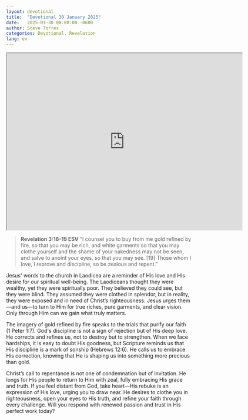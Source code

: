 ```yaml
---
layout: devotional
title:  "Devotional 30 January 2025"
date:   2025-01-30 08:00:00 -0600
author: Steve Torres
categories: Devotional, Revelation
lang: en
---
```

<iframe src="https://drive.google.com/file/d/1agJPGMPIA3tbvMRforGJrw4aHQANE1ti/preview" width="640" height="480" allow="autoplay"></iframe>

>**Revelation 3:18-19 ESV**
>"I counsel you to buy from me gold refined by fire, so that you may be rich, and white garments so that you may clothe yourself and the shame of your nakedness may not be seen, and salve to anoint your eyes, so that you may see. [19] Those whom I love, I reprove and discipline, so be zealous and repent." 

Jesus' words to the church in Laodicea are a reminder of His love and His desire for our spiritual well-being. The Laodiceans thought they were wealthy, yet they were spiritually poor. They believed they could see, but they were blind. They assumed they were clothed in splendor, but in reality, they were exposed and in need of Christ’s righteousness. Jesus urges them—and us—to turn to Him for true riches, pure garments, and clear vision. Only through Him can we gain what truly matters.

The imagery of gold refined by fire speaks to the trials that purify our faith (1 Peter 1:7). God's discipline is not a sign of rejection but of His deep love. He corrects and refines us, not to destroy but to strengthen. When we face hardships, it is easy to doubt His goodness, but Scripture reminds us that His discipline is a mark of sonship (Hebrews 12:6). He calls us to embrace His correction, knowing that He is shaping us into something more precious than gold.

Christ’s call to repentance is not one of condemnation but of invitation. He longs for His people to return to Him with zeal, fully embracing His grace and truth. If you feel distant from God, take heart—His rebuke is an expression of His love, urging you to draw near. He desires to clothe you in righteousness, open your eyes to His truth, and refine your faith through every challenge. Will you respond with renewed passion and trust in His perfect work today?

